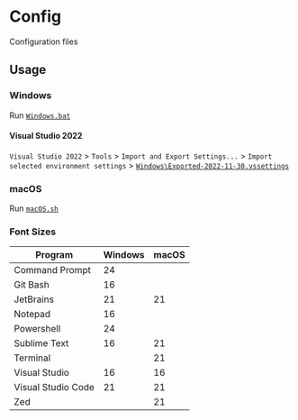 # Config

Configuration files

## Usage

### Windows

Run [`Windows.bat`](Windows.bat)

#### Visual Studio 2022

`Visual Studio 2022` > `Tools` > `Import and Export Settings...` > `Import selected environment settings` > [`Windows\Exported-2022-11-30.vssettings`](Windows/Exported-2022-11-30.vssettings)

### macOS

Run [`macOS.sh`](macOS.sh)

### Font Sizes

| Program            | Windows | macOS |
| ------------------ | ------- | ----- |
| Command Prompt     | 24      |       |
| Git Bash           | 16      |       |
| JetBrains          | 21      | 21    |
| Notepad            | 16      |       |
| Powershell         | 24      |       |
| Sublime Text       | 16      | 21    |
| Terminal           |         | 21    |
| Visual Studio      | 16      | 16    |
| Visual Studio Code | 21      | 21    |
| Zed                |         | 21    |
